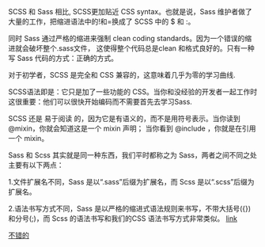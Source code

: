 SCSS 和 Sass 相比, SCSS更加贴近 CSS syntax。也就是说，Sass 维护者做了大量的工作，把缩进语法中的!和=换成了 SCSS 中的 $ 和 :。

同时 Sass 通过严格的缩进来强制 clean coding standards。因为一个错误的缩进就会破坏整个.sass文件，
这使得整个代码总是clean 和格式良好的。只有一种写 Sass 代码的方式：正确的方式。

对于初学者，SCSS 是完全和 CSS 兼容的，这意味着几乎为零的学习曲线.

SCSS语法即是：它只是加了一些功能的 CSS。当你和没经验的开发者一起工作时这很重要：他们可以很快开始编码而不需要首先去学习Sass.

SCSS 还是 易于阅读 的，因为它是有语义的，而不是用符号表示。当你读到 @mixin，你就会知道这是一个 mixin 声明；
当你看到 @include ，你就是在引用一个 mixin。

Sass 和 Scss 其实就是同一种东西，我们平时都称之为 Sass，两者之间不同之处主要有以下两点：

1.文件扩展名不同，Sass 是以“.sass”后缀为扩展名，而 Scss 是以“.scss”后缀为扩展名。

2.语法书写方式不同，Sass 是以严格的缩进式语法规则来书写，不带大括号({})和分号(;)，而 Scss 的语法书写和我们的CSS 语法书写方式非常类似。
[link](http://yunkus.com/difference-between-scss-sass/)



[不错的](http://www.ruanyifeng.com/blog/2012/06/sass.html)
